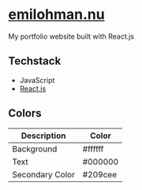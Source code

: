 # [emilohman.nu](http://emilohman.nu)
My portfolio website built with React.js

## Techstack
- JavaScript
- [React.js](https://reactjs.org)

## Colors
Description|Color
---|---
Background|#ffffff
Text|#000000
Secondary Color|#209cee
